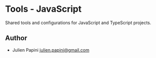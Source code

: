 # Tools - JavaScript

Shared tools and configurations for JavaScript and TypeScript projects.

## Author

- Julien Papini <julien.papini@gmail.com>
